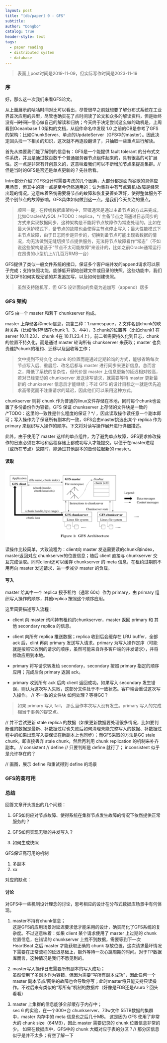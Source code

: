 ```yaml
---
layout: post
title: "[db/paper] 0 - GFS"
subtitle: 
author: "Dongbo"
catalog: true
header-style: text
tags:
  - paper reading
  - distributed system
  - database
---
```


> 表面上post时间是2019-11-09，但实际写作时间是2023-11-19

### 序

好，那么这一次我们来看GFS论文。

从上面展示的咕咕时间对比可以看出，尽管很早之前就想要了解分布式系统在工业界首次应用的典型，尽管也确实花了点时间读了论文和众多的解读资料，但是始终没有~~（时间）~~信心做自己的解读和归纳；今天终于决定尝试这么做的动机是，上周看到Oceanbase 1.0架构的文档，从组件命名中发现 1.0 之前的OB是参考了GFS的架构：比如ChunkServer、单点的UpdateServer（GFS中的master）。因此决定回头捡一下相关的知识，这次就不再逐段翻译了，只抽取一些重点进行解读。

首先从摘要我们能了解到的信息有：GFS是一个能提供 fault tolerant 的分布式文件系统，并且是通过数百数千个普通服务器节点组件起来的，具有很高的可扩展性。这一点是非常有开创意义的，这意味着我们可以不断增加节点来提高集群。// 但是当时的GFS是否还是单点更新的？先往后看。

Intro部分介绍了GFS设计时需要考虑的几个因素，大部分都是面向谷歌的具体应用场景，但其中的第一点是至今仍然通用的：认为集群中有节点宕机/故障是经常出现的情况。这意味着系统需要将节点的故障和恢复妥善处理好，使得整体服务不受个别节点的故障影响。GFS具体如何做到这一点，是我们今天关注的重点。

> 顺带一提，在传统数据库架构中，容错通常是通过主备节点的方式来完成，比如Oracle/MySQL /\*TODO：replica，\*/ 主备节点之间通过日志同步的方式来实现数据同步，这种架构是不能将节点故障作为常态处理的。比如在最大保护模式下，备节点的故障也会使得主节点停止写入；最大性能模式下主节点故障，由于日志同步是异步的，切换到备节点可能出现丢数据的情况，均无法做到无缝切换节点提供服务，无法将节点故障看作“常态”（不如说这些架构是基于“节点不太可能故障”来设计的，比如之前Oracle通常运行在昂贵的小型机上//几百万RMB一台）

GFS提供了类似一般文件系统的接口，保证多个客户端并发的append请求可以原子完成；支持快照功能，能够低开销地创建文件或目录的快照。这些功能中，我们关注GFS如何实现无锁的并发追加写，以及如何创建快照。

> 虽然支持随机写，但 GFS 设计面向的负载为追加写（append）居多

### GFS 架构

GFS 由一个 master 和若干 chunkserver 构成。

master 上存储各种meta信息，包含三种：1.namespace，2.文件名到chunk的映射关系（比如file1存储在chunk 1、3、4中），3.chunk的位置等（比如chunk1 在 server 10.11.23.1、chunk 4在 10.11.23.4上），前二者需要持久化到日志，chunk的位置不持久化，而是通过 master 轮询所有 chunkserver 来获取；master 也负责维护chunk的租约、迁移以及回收等工作；

> 文中提到不持久化 chunk 的位置而是通过定期轮询的方式，能够省略每次节点写入后、重启后、改名后都与 master 进行同步来更新信息。总而言之，降低了系统的复杂性，但代价是 master 上信息更新的延迟相对较高，若对已经变动的 chunkserver 发送读写请求，就需要等待 master 更新最新的 chunkserver 信息后才能继续；不过 GFS 的设计目标之一就是优先追求高带宽而不注重请求的延迟，因此他们可以采用这种方式。

chunkserver 则将 chunk 作为普通的linux文件存储在本地，同时每个chunk也设置了多份备份作为容错。GFS 保证 chunkserver 上存储的文件块是一致的 /\*TODO：这里的一致性是什么程度的保证？\*/ ，因此读取操作读任意一个副本即可；写入操作为了保证所有副本的一致，GFS会由master挑选出某个 replica 作为 primary 来组织写入操作的顺序。下文将对读写操作展开进行详细描述。

此外，由于使用了 master 这样的单点组件，为了避免单点故障，GFS要求修改操作的日志必须在本地和远程存储上都成功写入才能提交。以便于在master进程（或所在节点）故障时，能通过其他副本的备份拉起新的 master。

#### 读取

![img](/img/in-post/post-gfs/gfs-arch.png "GFS架构") 

读操作比较简单，大致流程为：client向 master 发送需要读的chunk和index，master返回对应 chunkserver的位置信息；随后 client 直接与 chunkserver 交互完成读取。同时client还可以缓存 chunkserver 的 meta 信息，在租约过期前不用再向 master 发送请求，进一步减少 master 的负载。  

#### 写入

<!-- master 通过给 namespace 加锁保证写入操作的原子性；通过 master 的日志保证加锁操作的全局顺序。 -->

master 给其中一个 replica 授予租约（通常 60s）作为 primary，由 primary 组织写入操作的顺序，其他replica 按照这个顺序应用。

这里简要描述写入流程：

- client 向 master 询问持有租约的chunkserver，master 返回 primary 和 其他 secondary replica 的信息。

- client 向所有 replica 推送数据；replica 收到后会缓存在 LRU buffer，全部 ack 后，clint 再向 primary 发送写入请求。primary 为写入操作定序（可能就是按照它收到的请求的顺序，虽然可能来自许多客户端的并发请求），并将修改应用到本地。

- primary 将写请求转发给 secondary，secondary 按照 primary 指定的顺序应用；完成后向 primary 返回 ack。

- primary 收到所有 ack 后向 client 返回成功。如果写入 secondary 发生错误，则认为这次写入失败，这部分文件处于不一致状态。客户端会重试这次写入操作。
// 不一致的文件块 如何处理？等待GC？
> 如果 primary 写入 fail， 那么当作本次写入没有发生。primary 写入的完成相当于事务的提交点。

// 并不尝试更新 stale replica 的数据（如果更新数据要处理很多情况，比如要判断谁的数据是最新、补数据过程也失败后如何清理未能完整写入的数据、补数据过程中的如果出现写入要保证在新副本上也同步）；而GFS采取的方法是GC stale chunk，即直接丢弃 stale chunk，然后再利用 chunk replication 的机制来补齐副本。
// consistent
// define
// 只要判断是 define 就行了； inconsistent 似乎是允许存在的？

// 画图，展示 define 和重试得到 define 的场景

### GFS的高可用

### 总结

回答文章开头提出的几个问题：

1. GFS如何应对节点故障、使得系统在集群节点发生故障的情况下依然提供正常服务的？

2. GFS如何实现无锁的并发写入？

3. 如何生成快照

GFS保证高可用的机制

1. 多副本
2. xx

对应的缺点：



#### 讨论

对GFS中一些机制设计理念的讨论，思考相应的设计在分布式数据库场景中有何体现。

1. master不持有chunk信息；  
   这是GFS的应用场景对延迟要求低才能采用的设计，确实简化了GFS系统的复杂度。不过这意味着：如果 client 某个请求使用了 master 上过期的 chunk 位置信息，在错误的 chunkserver 上找不到数据，需要等到下一次 HeartBeat 之后 master 才能获取正确的 chunk 存放位置，这次请求最坏情况下需要在正常流程的延迟基础上，额外等待一次心跳周期的时间。对于TP数据库而言，这种情况是我们不愿见到的。

2. master写入操作日志需要所有副本的写入成功；  
   虽然使用了多副本作为容错，但因为需要“写所有副本成功”，因此任何一个 master 副本节点/网络的故障也会导致停写；此时master将只能支持只读操作。不过后来有类似的“写所有”机制的数据库（好像是FDB还是Aruro？回头看看）

3. master 上集群的信息能够全部缓存于内存中；  
   sec 6 的实验，在一个300+台 chunkserver、73w文件 55TB数据的集群中，master 内存中的 meta 信息也之后几十MB。
   这是因为 GFS 使用了非常大的 chunk size（64MB），因此 master 需要记录的 chunk 位置信息非常的少。
   如果在数据库中，GFS中的 chunk 大概对应于表的分区？// 那分区信息似乎是并不太多；有空了解一下